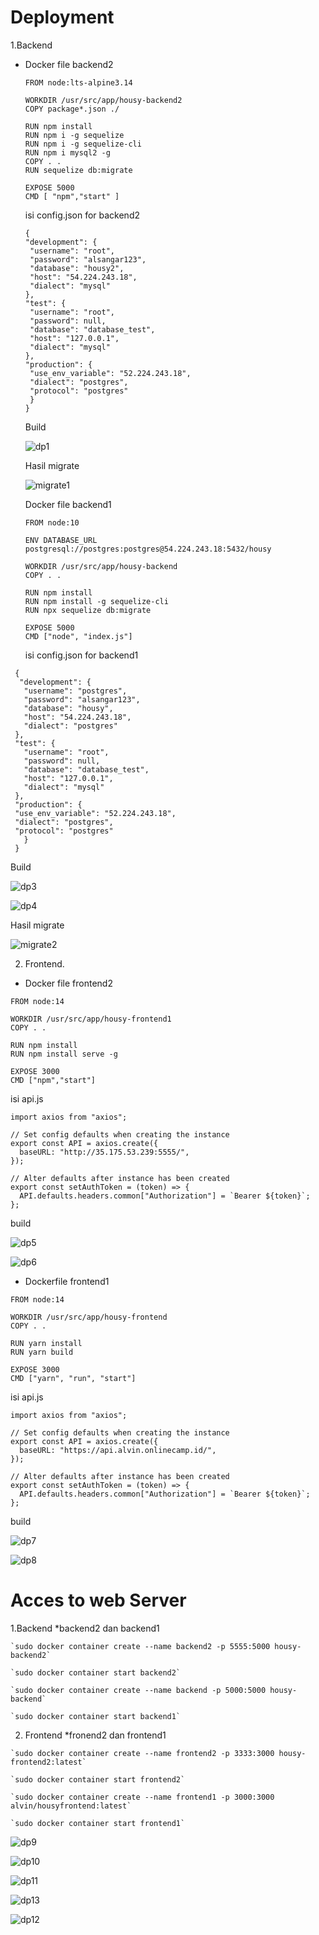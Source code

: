 # Deployment 


1.Backend 

  * Docker file
    backend2
    ```
    FROM node:lts-alpine3.14

    WORKDIR /usr/src/app/housy-backend2
    COPY package*.json ./

    RUN npm install
    RUN npm i -g sequelize
    RUN npm i -g sequelize-cli
    RUN npm i mysql2 -g
    COPY . .
    RUN sequelize db:migrate

    EXPOSE 5000
    CMD [ "npm","start" ]
    ```
    
    isi config.json for backend2
    ```
    {
    "development": {
     "username": "root",
     "password": "alsangar123",
     "database": "housy2",
     "host": "54.224.243.18",
     "dialect": "mysql"
    },
    "test": {
     "username": "root",
     "password": null,
     "database": "database_test",
     "host": "127.0.0.1",
     "dialect": "mysql"
    },
    "production": {
     "use_env_variable": "52.224.243.18",
     "dialect": "postgres",
     "protocol": "postgres"
     }
    }
    ```
    Build
    
    ![dp1](https://user-images.githubusercontent.com/90166916/142759049-7d34fe80-51cb-459c-94a0-3d3d572d3c60.png)

    Hasil migrate 
    
    ![migrate1](https://user-images.githubusercontent.com/90166916/142759055-686c4193-a4ff-4242-a82d-00fc67746a25.png)

    Docker file backend1
    ```
    FROM node:10
   
    ENV DATABASE_URL postgresql://postgres:postgres@54.224.243.18:5432/housy

    WORKDIR /usr/src/app/housy-backend
    COPY . .

    RUN npm install
    RUN npm install -g sequelize-cli
    RUN npx sequelize db:migrate

    EXPOSE 5000
    CMD ["node", "index.js"]
    ```
    isi config.json for backend1
   
   ```
    {
     "development": {
      "username": "postgres",
      "password": "alsangar123",
      "database": "housy",
      "host": "54.224.243.18",
      "dialect": "postgres"
    },
    "test": {
      "username": "root",
      "password": null,
      "database": "database_test",
      "host": "127.0.0.1",
      "dialect": "mysql"
    },
    "production": {
    "use_env_variable": "52.224.243.18",
    "dialect": "postgres",
    "protocol": "postgres"
      }
    }
   ```
   Build
   
   ![dp3](https://user-images.githubusercontent.com/90166916/142758846-a257db20-36bb-41ed-9e42-27e276b2908d.png)

   ![dp4](https://user-images.githubusercontent.com/90166916/142758844-089a6ae1-d06e-403a-9e9f-7fe1e3b215f8.png)
   
   Hasil migrate
   
   ![migrate2](https://user-images.githubusercontent.com/90166916/142759159-fc96dbd8-7999-4689-84fb-d86559d4923c.png)

2. Frontend.

  * Docker file frontend2

  ```
  FROM node:14

  WORKDIR /usr/src/app/housy-frontend1
  COPY . .

  RUN npm install 
  RUN npm install serve -g

  EXPOSE 3000
  CMD ["npm","start"]
  ```
  isi api.js
  ```
  import axios from "axios";

  // Set config defaults when creating the instance
  export const API = axios.create({
    baseURL: "http://35.175.53.239:5555/",
  });

  // Alter defaults after instance has been created
  export const setAuthToken = (token) => {
    API.defaults.headers.common["Authorization"] = `Bearer ${token}`; 
  };
  ``` 
  build
  
  ![dp5](https://user-images.githubusercontent.com/90166916/142759503-4222b1e9-6d01-48b8-aa15-68e16c9cef12.png)

  ![dp6](https://user-images.githubusercontent.com/90166916/142759502-d6585b5e-d3f0-4621-81bb-e2a79721db27.png)

 * Dockerfile frontend1

  ```
  FROM node:14

  WORKDIR /usr/src/app/housy-frontend
  COPY . .

  RUN yarn install
  RUN yarn build

  EXPOSE 3000
  CMD ["yarn", "run", "start"]
  ```
  isi api.js
  ```
  import axios from "axios";

  // Set config defaults when creating the instance
  export const API = axios.create({
    baseURL: "https://api.alvin.onlinecamp.id/",
  });

  // Alter defaults after instance has been created
  export const setAuthToken = (token) => {
    API.defaults.headers.common["Authorization"] = `Bearer ${token}`;
  };
  ```
  build
  
  ![dp7](https://user-images.githubusercontent.com/90166916/142759688-a99ea793-feec-4c3a-ba6c-9baa8522cab8.png)

  ![dp8](https://user-images.githubusercontent.com/90166916/142759687-30b0ec42-8fe5-441c-915b-f46208c60165.png)

# Acces to web Server

  1.Backend
    *backend2 dan backend1
    
    `sudo docker container create --name backend2 -p 5555:5000 housy-backend2`
    
    `sudo docker container start backend2`
    
    `sudo docker container create --name backend -p 5000:5000 housy-backend`
    
    `sudo docker container start backend1`
  
  2. Frontend
   *fronend2 dan frontend1
   
    `sudo docker container create --name frontend2 -p 3333:3000 housy-frontend2:latest`
    
    `sudo docker container start frontend2`
    
    `sudo docker container create --name frontend1 -p 3000:3000 alvin/housyfrontend:latest`
    
    `sudo docker container start frontend1`
    
   ![dp9](https://user-images.githubusercontent.com/90166916/142759966-47c64275-19f1-431f-9f2a-ceef0136e630.png)

   ![dp10](https://user-images.githubusercontent.com/90166916/142760054-9f5edc2b-2ab8-4b03-b392-e6e8b23f1cda.png)

   ![dp11](https://user-images.githubusercontent.com/90166916/142760053-45a02c4b-dbed-4c17-89d2-0c95dfd716d2.png)

   ![dp13](https://user-images.githubusercontent.com/90166916/142760050-859714f9-5cbe-45d0-937e-7b152a11327a.png)

   ![dp12](https://user-images.githubusercontent.com/90166916/142760052-74f57f9b-7387-4bb3-8b66-20c02b7b9032.png)
